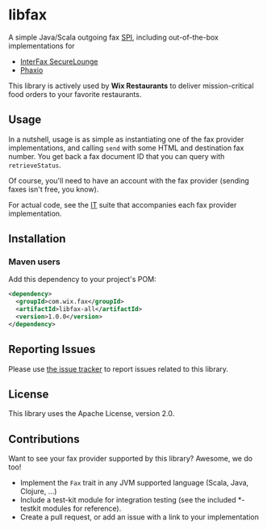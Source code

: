 # libfax
A simple Java/Scala outgoing fax [SPI](https://en.wikipedia.org/wiki/Service_provider_interface), including out-of-the-box implementations for
* [InterFax SecureLounge](http://www.interfax.net/en/solutions/pci_fax/outbound_pci)
* [Phaxio](https://www.phaxio.com/)

This library is actively used by **Wix Restaurants** to deliver mission-critical food orders to your favorite restaurants.

## Usage
In a nutshell, usage is as simple as instantiating one of the fax provider implementations, and calling `send` with some HTML and destination fax number. You get back a fax document ID that you can query with `retrieveStatus`.

Of course, you'll need to have an account with the fax provider (sending faxes isn't free, you know).

For actual code, see the [IT](https://en.wikipedia.org/wiki/Integration_testing) suite that accompanies each fax provider implementation.

## Installation
### Maven users

Add this dependency to your project's POM:

```xml
<dependency>
  <groupId>com.wix.fax</groupId>
  <artifactId>libfax-all</artifactId>
  <version>1.0.0</version>
</dependency>
```

## Reporting Issues

Please use [the issue tracker](https://github.com/wix/libfax/issues) to report issues related to this library.

## License
This library uses the Apache License, version 2.0.

## Contributions
Want to see your fax provider supported by this library? Awesome, we do too!
* Implement the `Fax` trait in any JVM supported language (Scala, Java, Clojure, ...)
* Include a test-kit module for integration testing (see the included *-testkit modules for reference).
* Create a pull request, or add an issue with a link to your implementation
